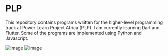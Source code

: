 # PLP
This repository contains programs written for the higher-level programming track at Power Learn Project Africa (PLP). I am currently learning Dart and Flutter. Some of the programs are implemented using Python and Javascript.

![image](https://github.com/RichardMiruka/PLP/assets/105627752/fc53c461-9734-435f-a93e-bad10195e861)   ![image](https://github.com/RichardMiruka/PLP/assets/105627752/df3b9b91-cde7-42eb-8630-7ca23d0eaa9b)
